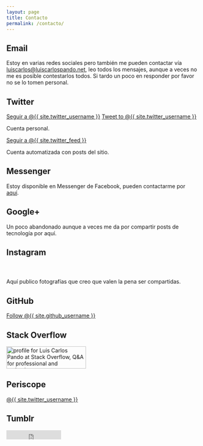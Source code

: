 ```yaml
---
layout: page
title: Contacto
permalink: /contacto/
---
```


## Email

Estoy en varias redes sociales pero también me pueden contactar vía [<i class="fa fa-envelope-o" aria-hidden="true"></i> luiscarlos@luiscarlospando.net][1], leo todos los mensajes, aunque a veces no me es posible contestarlos todos. Si tardo un poco en responder por favor no se lo tomen personal.

## Twitter

<a href="https://twitter.com/{{ site.twitter_username }}" class="twitter-follow-button" data-show-count="false" data-lang="es">Seguir a @{{ site.twitter_username }}</a>
<a href="https://twitter.com/intent/tweet?screen_name={{ site.twitter_username }}" class="twitter-mention-button" data-lang="es" data-related="{{ site.twitter_username }},{{ site.twitter_feed }}">Tweet to @{{ site.twitter_username }}</a>


Cuenta personal.

<a href="https://twitter.com/{{ site.twitter_feed }}" class="twitter-follow-button" data-show-count="false" data-lang="es">Seguir a @{{ site.twitter_feed }}</a>

Cuenta automatizada con posts del sitio.

## Messenger
Estoy disponible en Messenger de Facebook, pueden contactarme por [aquí][2].

## Google+
<div class="g-follow" data-annotation="bubble" data-height="20" data-href="//plus.google.com/u/0/103903944770204897795" data-rel="author"></div>

Un poco abandonado aunque a veces me da por compartir posts de tecnología por aquí.

## Instagram
<style>
    .ig-b- { 
        display: inline-block;
    }
    
    .ig-b- img { 
        visibility: hidden;
    }
    
    .ig-b-:hover { 
        background-position: 0 -60px; 
    } 
    
    .ig-b-:active { 
        background-position: 0 -120px;
    }
                    
    .ig-b-v-24 {
        width: 137px; 
        height: 24px;
        background: url(//badges.instagram.com/static/images/ig-badge-view-sprite-24.png) no-repeat 0 0; 
    }
    
    @media only screen and (-webkit-min-device-pixel-ratio: 2),only screen and (min--moz-device-pixel-ratio: 2), only screen and (-o-min-device-pixel-ratio: 2 / 1), only screen and (min-device-pixel-ratio: 2), only screen and (min-resolution: 192dpi), only screen and (min-resolution: 2dppx) {
        .ig-b-v-24 { 
            background-image: url(//badges.instagram.com/static/images/ig-badge-view-sprite-24@2x.png);
            background-size: 160px 178px; 
        } 
    }
</style>
<a href="http://instagram.com/luiscarlospando?ref=badge" class="ig-b- ig-b-v-24">
    <img src="//badges.instagram.com/static/images/ig-badge-view-24.png" alt="Instagram" />
</a>

Aquí publico fotografías que creo que valen la pena ser compartidas.

## GitHub
<a class="github-button" href="https://github.com/{{ site.github_username }}" aria-label="Follow @{{ site.github_username }} on GitHub">Follow @{{ site.github_username }}</a>

## Stack Overflow
<a href="http://stackoverflow.com/users/2197860/luis-carlos-pando">
    <img src="https://stackoverflow.com/users/flair/2197860.png" width="208" height="58" alt="profile for Luis Carlos Pando at Stack Overflow, Q&amp;A for professional and enthusiast programmers" title="profile for Luis Carlos Pando at Stack Overflow, Q&amp;A for professional and enthusiast programmers">
</a>

## Periscope
<script>window.twttr=function(t,e,r){var n,i=t.getElementsByTagName(e)[0],w=window.twttr||{};return t.getElementById(r)?w:(n=t.createElement(e),n.id=r,n.src="https://platform.twitter.com/widgets.js",i.parentNode.insertBefore(n,i),w._e=[],w.ready=function(t){w._e.push(t)},w)}(document,"script","twitter-wjs")</script><a href="https://www.periscope.tv/{{ site.twitter_username }}" class="periscope-on-air" data-size="small">@{{ site.twitter_username }}</a>

## Tumblr
<iframe frameborder="0" border="0" scrolling="no" allowtransparency="true" height="24" width="143" src="https://platform.tumblr.com/v1/follow_button.html?button_type=2&tumblelog=fakechorus&color_scheme=dark"></iframe>

[1]: mailto:luiscarlos@luiscarlospando.net
[2]: http://m.me/luiscarlospandodotnet